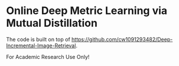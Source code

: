 # Online Deep Metric Learning via Mutual Distillation

The code is built on top of https://github.com/cw1091293482/Deep-Incremental-Image-Retrieval.

For Academic Research Use Only!